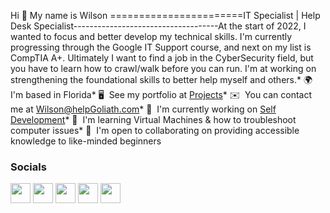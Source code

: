Hi 👋 My name is Wilson
=======================IT Specialist | Help Desk Specialist------------------------------------At the start of 2022, I wanted to focus and better develop my technical skills. I'm currently progressing through the Google IT Support course, and next on my list is CompTIA A+. Ultimately I want to find a job in the CyberSecurity field, but you have to learn how to crawl/walk before you can run. I'm at working on strengthening the foundational skills to better help myself and others.* 🌍  I'm based in Florida* 🖥️  See my portfolio at [Projects](http://Projects.HelpGoliath.com)* ✉️  You can contact me at [Wilson@helpGoliath.com](mailto:Wilson@helpGoliath.com)* 🚀  I'm currently working on [Self Development](http://blog.helpgoliath.com)* 🧠  I'm learning Virtual Machines & how to troubleshoot computer issues* 🤝  I'm open to collaborating on providing accessible knowledge to like-minded beginners

### Socials<p align="left"> <a href="https://www.dev.to/Helpgoliath" target="_blank" rel="noreferrer"><img src="https://raw.githubusercontent.com/danielcranney/readme-generator/main/public/icons/socials/devdotto.svg" width="32" height="32" /></a> <a href="https://discord.com/users/Wilsun#8458" target="_blank" rel="noreferrer"><img src="https://raw.githubusercontent.com/danielcranney/readme-generator/main/public/icons/socials/discord.svg" width="32" height="32" /></a> <a href="https://www.github.com/WilsonPer" target="_blank" rel="noreferrer"><img src="https://raw.githubusercontent.com/danielcranney/readme-generator/main/public/icons/socials/github.svg" width="32" height="32" /></a> <a href="https://www.linkedin.com/in/wilsnperez" target="_blank" rel="noreferrer"><img src="https://raw.githubusercontent.com/danielcranney/readme-generator/main/public/icons/socials/linkedin.svg" width="32" height="32" /></a> <a href="https://www.stackoverflow.com/users/17792279/wilson" target="_blank" rel="noreferrer"><img src="https://raw.githubusercontent.com/danielcranney/readme-generator/main/public/icons/socials/stackoverflow.svg" width="32" height="32" /></a></p>
